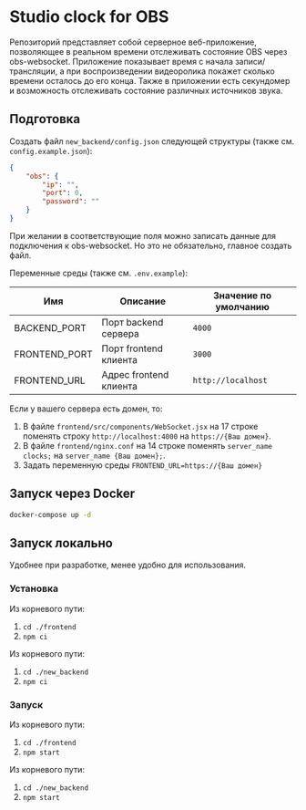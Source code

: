 # Studio clock for OBS

Репозиторий представляет собой серверное веб-приложение, позволяющее в реальном времени отслеживать
состояние OBS через obs-websocket. Приложение показывает время с начала записи/трансляции, а при воспроизведении
видеоролика покажет сколько времени осталось до его конца. Также в приложении есть секундомер и возможность
отслеживать состояние различных источников звука.

## Подготовка

Создать файл `new_backend/config.json` следующей структуры (также см. `config.example.json`):
```json
{
    "obs": {
        "ip": "",
        "port": 0,
        "password": ""
    }
}
```
При желании в соответствующие поля можно записать данные для подключения к obs-websocket. Но это не обязательно, главное создать файл.

Переменные среды (также см. `.env.example`):

| Имя | Описание | Значение по умолчанию |
|---|---|---|
| BACKEND_PORT | Порт backend сервера | `4000` |
| FRONTEND_PORT | Порт frontend клиента | `3000` |
| FRONTEND_URL | Адрес frontend клиента | `http://localhost` |


Если у вашего сервера есть домен, то:
1. В файле `frontend/src/components/WebSocket.jsx` на 17 строке поменять строку `http://localhost:4000` на `https://{Ваш домен}`.
2. В файле `frontend/nginx.conf` на 14 строке поменять `server_name clocks;` на `server_name {Ваш домен};`.
3. Задать переменную среды `FRONTEND_URL=https://{Ваш домен}`

## Запуск через Docker

```bash
docker-compose up -d
```

## Запуск локально

Удобнее при разработке, менее удобно для использования.

### Установка

Из корневого пути:
1. `cd ./frontend`
2. `npm ci`

Из корневого пути:
1. `cd ./new_backend`
2. `npm ci`

### Запуск

Из корневого пути:
1. `cd ./frontend`
2. `npm start`

Из корневого пути:
1. `cd ./new_backend`
2. `npm start`

